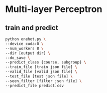 # Multi-layer Perceptron

## train and predict

```bash
python onehot.py \
--device cuda:0 \
--num_workers 8 \
--dir [output dir] \
--do_save \
--predict_class {course, subgroup} \
--train_file [train json file] \ 
--valid_file [valid json file] \
--test_file [test json file] \
--seen_filter [filter json file] \
--predict_file predict.csv
```
